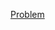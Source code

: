 [Problem](https://practice.geeksforgeeks.org/problems/peak-element/1/?company[]=Amazon&problemType=functional&page=1&sortBy=submissions&query=company[]AmazonproblemTypefunctionalpage1sortBysubmissions)
